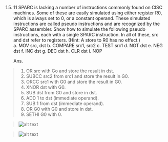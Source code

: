 15. 11 SPARC is lacking a number of instructions commonly found on CISC machines. Some of these are easily simulated using either register R0, which is always set to 0, or a constant operand. These simulated instructions are called pseudo instructions and are recognized by the SPARC assembler. Show how to simulate the following pseudo instructions, each with a single SPARC instruction. In all of these, src and dst refer to registers. (Hint: A store to R0 has no effect.)  
    a. MOV src, dst
    b. COMPARE src1, src2
    c. TEST src1
    d. NOT dst
    e. NEG dst
    f. INC dst
    g. DEC dst
    h. CLR dst
    i. NOP

    Ans.  

>    1. OR src with Go and store the result in dst.
>    2. SUBCC src2 from src1 and store the result in G0.
>    3. ORCC src1 with G0 and store the result in G0.
>    4. XNOR dst with G0.
>    5. SUB dst from G0 and store in dst.
>    6. ADD 1 to dst (immediate operand).
>    7. SUB 1 from dst (immediate operand).
>    8. OR G0 with G0 and store in dst.
>    9. SETHI G0 with 0.

>    ![alt text](https://github.com/MrReese0/IFT510-Problems/blob/master/images/Activity2Q2.png)  
  
  
>    ![alt text](https://github.com/MrReese0/IFT510-Problems/blob/master/images/Activity2A2.png)    

